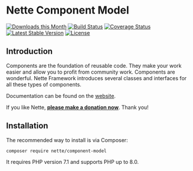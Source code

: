 Nette Component Model
=====================

[![Downloads this Month](https://img.shields.io/packagist/dm/nette/component-model.svg)](https://packagist.org/packages/nette/component-model)
[![Build Status](https://travis-ci.org/nette/component-model.svg?branch=master)](https://travis-ci.org/nette/component-model)
[![Coverage Status](https://coveralls.io/repos/github/nette/component-model/badge.svg?branch=master)](https://coveralls.io/github/nette/component-model?branch=master)
[![Latest Stable Version](https://poser.pugx.org/nette/component-model/v/stable)](https://github.com/nette/component-model/releases)
[![License](https://img.shields.io/badge/license-New%20BSD-blue.svg)](https://github.com/nette/component-model/blob/master/license.md)


Introduction
------------

Components are the foundation of reusable code. They make your work easier and allow you to profit from community work. Components are wonderful.
Nette Framework introduces several classes and interfaces for all these types of components.

Documentation can be found on the [website](https://doc.nette.org/components).

If you like Nette, **[please make a donation now](https://nette.org/donate)**. Thank you!


Installation
------------

The recommended way to install is via Composer:

```
composer require nette/component-model
```

It requires PHP version 7.1 and supports PHP up to 8.0.
